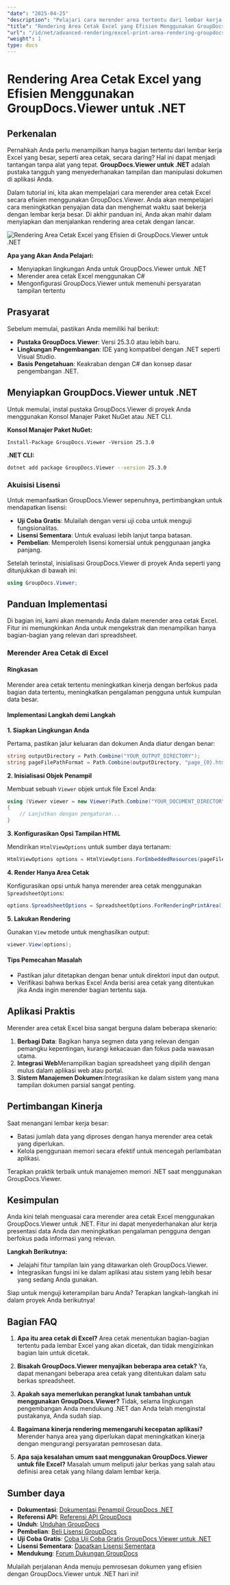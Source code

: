 ```yaml
---
"date": "2025-04-25"
"description": "Pelajari cara merender area tertentu dari lembar kerja Excel secara efisien menggunakan GroupDocs.Viewer untuk .NET. Sempurnakan penyajian data dan optimalkan pengelolaan dokumen dengan pustaka canggih ini."
"title": "Rendering Area Cetak Excel yang Efisien Menggunakan GroupDocs.Viewer untuk .NET"
"url": "/id/net/advanced-rendering/excel-print-area-rendering-groupdocs-viewer-net/"
"weight": 1
type: docs
---
```

# Rendering Area Cetak Excel yang Efisien Menggunakan GroupDocs.Viewer untuk .NET

## Perkenalan

Pernahkah Anda perlu menampilkan hanya bagian tertentu dari lembar kerja Excel yang besar, seperti area cetak, secara daring? Hal ini dapat menjadi tantangan tanpa alat yang tepat. **GroupDocs.Viewer untuk .NET** adalah pustaka tangguh yang menyederhanakan tampilan dan manipulasi dokumen di aplikasi Anda.

Dalam tutorial ini, kita akan mempelajari cara merender area cetak Excel secara efisien menggunakan GroupDocs.Viewer. Anda akan mempelajari cara meningkatkan penyajian data dan menghemat waktu saat bekerja dengan lembar kerja besar. Di akhir panduan ini, Anda akan mahir dalam menyiapkan dan menjalankan rendering area cetak dengan lancar.

![Rendering Area Cetak Excel yang Efisien di GroupDocs.Viewer untuk .NET](/viewer/advanced-rendering/excel-print-area-rendering-img.png)

**Apa yang Akan Anda Pelajari:**
- Menyiapkan lingkungan Anda untuk GroupDocs.Viewer untuk .NET
- Merender area cetak Excel menggunakan C#
- Mengonfigurasi GroupDocs.Viewer untuk memenuhi persyaratan tampilan tertentu

## Prasyarat

Sebelum memulai, pastikan Anda memiliki hal berikut:

- **Pustaka GroupDocs.Viewer**: Versi 25.3.0 atau lebih baru.
- **Lingkungan Pengembangan**: IDE yang kompatibel dengan .NET seperti Visual Studio.
- **Basis Pengetahuan**: Keakraban dengan C# dan konsep dasar pengembangan .NET.

## Menyiapkan GroupDocs.Viewer untuk .NET

Untuk memulai, instal pustaka GroupDocs.Viewer di proyek Anda menggunakan Konsol Manajer Paket NuGet atau .NET CLI.

**Konsol Manajer Paket NuGet:**
```shell
Install-Package GroupDocs.Viewer -Version 25.3.0
```

**.NET CLI:**
```bash
dotnet add package GroupDocs.Viewer --version 25.3.0
```

### Akuisisi Lisensi

Untuk memanfaatkan GroupDocs.Viewer sepenuhnya, pertimbangkan untuk mendapatkan lisensi:
- **Uji Coba Gratis**: Mulailah dengan versi uji coba untuk menguji fungsionalitas.
- **Lisensi Sementara**: Untuk evaluasi lebih lanjut tanpa batasan.
- **Pembelian**: Memperoleh lisensi komersial untuk penggunaan jangka panjang.

Setelah terinstal, inisialisasi GroupDocs.Viewer di proyek Anda seperti yang ditunjukkan di bawah ini:

```csharp
using GroupDocs.Viewer;
```

## Panduan Implementasi

Di bagian ini, kami akan memandu Anda dalam merender area cetak Excel. Fitur ini memungkinkan Anda untuk mengekstrak dan menampilkan hanya bagian-bagian yang relevan dari spreadsheet.

### Merender Area Cetak di Excel

#### Ringkasan

Merender area cetak tertentu meningkatkan kinerja dengan berfokus pada bagian data tertentu, meningkatkan pengalaman pengguna untuk kumpulan data besar.

#### Implementasi Langkah demi Langkah

**1. Siapkan Lingkungan Anda**

Pertama, pastikan jalur keluaran dan dokumen Anda diatur dengan benar:

```csharp
string outputDirectory = Path.Combine("YOUR_OUTPUT_DIRECTORY");
string pageFilePathFormat = Path.Combine(outputDirectory, "page_{0}.html");
```

**2. Inisialisasi Objek Penampil**

Membuat sebuah `Viewer` objek untuk file Excel Anda:

```csharp
using (Viewer viewer = new Viewer(Path.Combine("YOUR_DOCUMENT_DIRECTORY", "SAMPLE_XLSX_WITH_PRINT_AREAS")))
{
    // Lanjutkan dengan pengaturan...
}
```

**3. Konfigurasikan Opsi Tampilan HTML**

Mendirikan `HtmlViewOptions` untuk sumber daya tertanam:

```csharp
HtmlViewOptions options = HtmlViewOptions.ForEmbeddedResources(pageFilePathFormat);
```

**4. Render Hanya Area Cetak**

Konfigurasikan opsi untuk hanya merender area cetak menggunakan `SpreadsheetOptions`:

```csharp
options.SpreadsheetOptions = SpreadsheetOptions.ForRenderingPrintArea();
```

**5. Lakukan Rendering**

Gunakan `View` metode untuk menghasilkan output:

```csharp
viewer.View(options);
```

#### Tips Pemecahan Masalah
- Pastikan jalur ditetapkan dengan benar untuk direktori input dan output.
- Verifikasi bahwa berkas Excel Anda berisi area cetak yang ditentukan jika Anda ingin merender bagian tertentu saja.

## Aplikasi Praktis

Merender area cetak Excel bisa sangat berguna dalam beberapa skenario:
1. **Berbagi Data**: Bagikan hanya segmen data yang relevan dengan pemangku kepentingan, kurangi kekacauan dan fokus pada wawasan utama.
2. **Integrasi Web**Menampilkan bagian spreadsheet yang dipilih dengan mulus dalam aplikasi web atau portal.
3. **Sistem Manajemen Dokumen**:Integrasikan ke dalam sistem yang mana tampilan dokumen parsial sangat penting.

## Pertimbangan Kinerja

Saat menangani lembar kerja besar:
- Batasi jumlah data yang diproses dengan hanya merender area cetak yang diperlukan.
- Kelola penggunaan memori secara efektif untuk mencegah perlambatan aplikasi.

Terapkan praktik terbaik untuk manajemen memori .NET saat menggunakan GroupDocs.Viewer.

## Kesimpulan

Anda kini telah menguasai cara merender area cetak Excel menggunakan GroupDocs.Viewer untuk .NET. Fitur ini dapat menyederhanakan alur kerja presentasi data Anda dan meningkatkan pengalaman pengguna dengan berfokus pada informasi yang relevan.

**Langkah Berikutnya:**
- Jelajahi fitur tampilan lain yang ditawarkan oleh GroupDocs.Viewer.
- Integrasikan fungsi ini ke dalam aplikasi atau sistem yang lebih besar yang sedang Anda gunakan.

Siap untuk menguji keterampilan baru Anda? Terapkan langkah-langkah ini dalam proyek Anda berikutnya!

## Bagian FAQ

1. **Apa itu area cetak di Excel?**
   Area cetak menentukan bagian-bagian tertentu pada lembar Excel yang akan dicetak, dan tidak mengizinkan bagian lain untuk dicetak.

2. **Bisakah GroupDocs.Viewer menyajikan beberapa area cetak?**
   Ya, dapat menangani beberapa area cetak yang ditentukan dalam satu berkas spreadsheet.

3. **Apakah saya memerlukan perangkat lunak tambahan untuk menggunakan GroupDocs.Viewer?**
   Tidak, selama lingkungan pengembangan Anda mendukung .NET dan Anda telah menginstal pustakanya, Anda sudah siap.

4. **Bagaimana kinerja rendering memengaruhi kecepatan aplikasi?**
   Merender hanya area yang diperlukan dapat meningkatkan kinerja dengan mengurangi persyaratan pemrosesan data.

5. **Apa saja kesalahan umum saat menggunakan GroupDocs.Viewer untuk file Excel?**
   Masalah umum meliputi jalur berkas yang salah atau definisi area cetak yang hilang dalam lembar kerja.

## Sumber daya
- **Dokumentasi**: [Dokumentasi Penampil GroupDocs .NET](https://docs.groupdocs.com/viewer/net/)
- **Referensi API**: [Referensi API GroupDocs](https://reference.groupdocs.com/viewer/net/)
- **Unduh**: [Unduhan GroupDocs](https://releases.groupdocs.com/viewer/net/)
- **Pembelian**: [Beli Lisensi GroupDocs](https://purchase.groupdocs.com/buy)
- **Uji Coba Gratis**: [Coba Uji Coba Gratis GroupDocs Viewer untuk .NET](https://releases.groupdocs.com/viewer/net/)
- **Lisensi Sementara**: [Dapatkan Lisensi Sementara](https://purchase.groupdocs.com/temporary-license/)
- **Mendukung**: [Forum Dukungan GroupDocs](https://forum.groupdocs.com/c/viewer/9)

Mulailah perjalanan Anda menuju pemrosesan dokumen yang efisien dengan GroupDocs.Viewer untuk .NET hari ini!